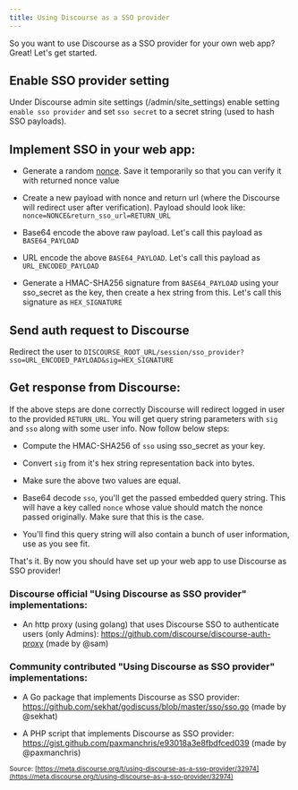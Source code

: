```yaml
---
title: Using Discourse as a SSO provider
---
```


So you want to use Discourse as a SSO provider for your own web app? Great! Let's get started.

## Enable SSO provider setting

Under Discourse admin site settings (/admin/site_settings) enable setting `enable sso provider` and set `sso secret` to a secret string (used to hash SSO payloads).

## Implement SSO in your web app:

- Generate a random [nonce](https://en.wikipedia.org/wiki/Cryptographic_nonce). Save it temporarily so that you can verify it with returned nonce value

- Create a new payload with nonce and return url (where the Discourse will redirect user after verification). Payload should look like: `nonce=NONCE&return_sso_url=RETURN_URL`

- Base64 encode the above raw payload. Let's call this payload as `BASE64_PAYLOAD`

- URL encode the above `BASE64_PAYLOAD`. Let's call this payload as `URL_ENCODED_PAYLOAD`

- Generate a HMAC-SHA256 signature from `BASE64_PAYLOAD` using your sso_secret as the key, then create a hex string from this. Let's call this signature as `HEX_SIGNATURE`

## Send auth request to Discourse

Redirect the user to `DISCOURSE_ROOT_URL/session/sso_provider?sso=URL_ENCODED_PAYLOAD&sig=HEX_SIGNATURE`

## Get response from Discourse:

If the above steps are done correctly Discourse will redirect logged in user to the provided `RETURN_URL`. You will get query string parameters with `sig` and `sso` along with some user info. Now follow below steps:

- Compute the HMAC-SHA256 of `sso` using sso_secret as your key.

- Convert `sig` from it's hex string representation back into bytes.

- Make sure the above two values are equal.

- Base64 decode `sso`, you'll get the passed embedded query string. This will have a key called `nonce` whose value should match the nonce passed originally. Make sure that this is the case.

- You'll find this query string will also contain a bunch of user information, use as you see fit.

That's it. By now you should have set up your web app to use Discourse as SSO provider!

### Discourse official "Using Discourse as SSO provider" implementations:

- An http proxy (using golang) that uses Discourse SSO to authenticate users (only Admins): https://github.com/discourse/discourse-auth-proxy (made by @sam)

### Community contributed "Using Discourse as SSO provider" implementations:

- A Go package that implements Discourse as SSO provider: https://github.com/sekhat/godiscuss/blob/master/sso/sso.go (made by @sekhat)

- A PHP script that implements Discourse as SSO provider: https://gist.github.com/paxmanchris/e93018a3e8fbdfced039 (made by @paxmanchris)

<small class="documentation-source">Source: [https://meta.discourse.org/t/using-discourse-as-a-sso-provider/32974](https://meta.discourse.org/t/using-discourse-as-a-sso-provider/32974)</small>
